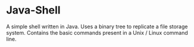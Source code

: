# Java-Shell
A simple shell written in Java. Uses a binary tree to replicate a file storage system. Contains the basic commands present in a Unix / Linux command line. 

